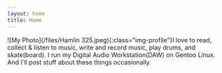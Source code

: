 ```yaml
---
layout: home
title: Home
---
```


![My Photo](/files/Hamlin 325.jpeg){:class="img-profile"}I love to read, collect & listen to music, write and record music, play drums, and skate\(board\). I run my Digital Audio Workstation\(DAW\) on Gentoo Linux. And I'll post stuff about these things occasionally.
